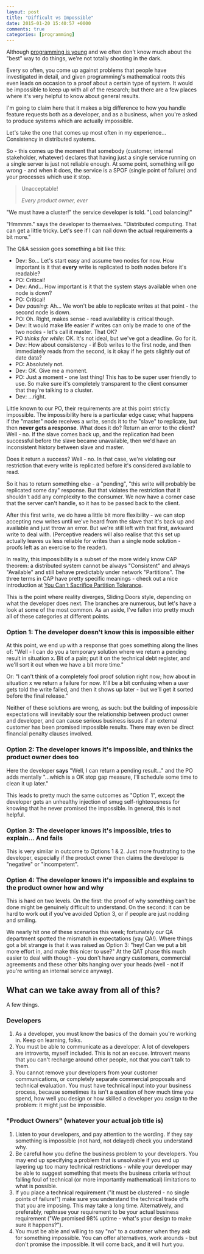 ```yaml
---
layout: post
title: "Difficult vs Impossible"
date: 2015-01-20 15:40:57 +0000
comments: true
categories: [programming]
---
```

Although [programming is young](/keeping-up-with-the-latest-hammer/) and we often don't know much about the "best" way to do things, we're not totally shooting in the dark.

Every so often, you come up against problems that people have investigated in detail, and given programming's mathematical roots this even leads on occasion to a proof about a certain type of system. It would be impossible to keep up with all of the research; but there are a few places where it's very helpful to know about general results.

I'm going to claim here that it makes a big difference to how you handle feature requests both as a developer, and as a business, when you're asked to produce systems which are actually impossible.

Let's take the one that comes up most often in my experience... Consistency in distributed systems.

So - this comes up the moment that somebody (customer, internal stakeholder, whatever) declares that having just a single service running on a single server is just not reliable enough. At some point, something will go wrong - and when it does, the service is a SPOF (single point of failure) and your processes which use it stop.

> Unacceptable!
>
> <cite>Every product owner, ever</cite>

"We must have a cluster!" the service developer is told. "Load balancing!"

"Hmmmm." says the developer to themselves. "Distributed computing. That can get a little tricky. Let's see if I can nail down the actual requirements a bit more."

The Q&A session goes something a bit like this:

* Dev: So... Let's start easy and assume two nodes for now. How important is it that **every** write is replicated to both nodes before it's readable?
* PO: Critical!
* Dev: And... How important is it that the system stays available when one node is down?
* PO: Critical!
* Dev *pausing*: Ah... We won't be able to replicate writes at that point - the second node is down.
* PO: Oh. Right, makes sense - read availability is critical though.
* Dev: It would make life easier if writes can only be made to one of the two nodes - let's call it master. That OK?
* PO *thinks for while*: OK. It's not ideal, but we've got a deadline. Go for it.
* Dev: How about consistency - if Bob writes to the first node, and then immediately reads from the second, is it okay if he gets slightly out of date data?
* PO: Absolutely not.
* Dev: OK. Give me a moment.
* PO: Just a moment - one last thing! This has to be super user friendly to use. So make sure it's completely transparent to the client consumer that they're talking to a cluster.
* Dev: ...right.

Little known to our PO, their requirements are at this point strictly impossible. The impossibility here is a particular edge case; what happens if the "master" node receives a write, sends it to the "slave" to replicate, but then **never gets a response**. What does it do? Return an error to the client? Well - no. If the slave comes back up, and the replication had been successful before the slave became unavailable, then we'd have an inconsistent history between slave and master.

Does it return a success? Well - no. In that case, we're violating our restriction that every write is replicated before it's considered available to read.

So it has to return something else - a "pending", "this write will probably be replicated some day" response. But that violates the restriction that it shouldn't add any complexity to the consumer. We now have a corner case that the server can't handle, so it has to be passed back to the client.

After this first write, we do have a little bit more flexibility - we can stop accepting new writes until we've heard from the slave that it's back up and available and just throw an error. But we're still left with that first, awkward write to deal with. (Perceptive readers will also realise that this set up actually leaves us less reliable for writes than a single node solution - proofs left as an exercise to the reader).

In reality, this impossibility is a subset of the more widely know CAP theorem: a distributed system cannot be always "Consistent" and always "Available" and still behave predictably under network "Partitions". The three terms in CAP have pretty specific meanings - check out a nice introduction at [You Can't Sacrifice Partition Tolerance](http://codahale.com/you-cant-sacrifice-partition-tolerance/).

This is the point where reality diverges, Sliding Doors style, depending on what the developer does next. The branches are numerous, but let's have a look at some of the most common. As an aside, I've fallen into pretty much all of these categories at different points.

### Option 1: The developer doesn't know this is impossible either

At this point, we end up with a response that goes something along the lines of: "Well - I can do you a temporary solution where we return a pending result in situation x. Bit of a pain; put it on the technical debt register, and we'll sort it out when we have a bit more time."

Or: "I can't think of a completely fool proof solution right now; how about in situation x we return a failure for now. It'll be a bit confusing when a user gets told the write failed, and then it shows up later - but we'll get it sorted before the final release."

Neither of these solutions are wrong, as such: but the building of impossible expectations will inevitably sour the relationship between product owner and developer, and can cause serious business issues if an external customer has been promised impossible results. There may even be direct financial penalty clauses involved.

### Option 2: The developer knows it's impossible, and thinks the product owner does too

Here the developer **says** "Well, I can return a pending result..." and the PO adds mentally "...which is a OK stop gap measure, I'll schedule some time to clean it up later."

This leads to pretty much the same outcomes as "Option 1", except the developer gets an unhealthy injection of smug self-righteousness for knowing that he never promised the impossible. In general, this is not helpful.

### Option 3: The developer knows it's impossible, tries to explain... And fails

This is very similar in outcome to Options 1 & 2. Just more frustrating to the developer, especially if the product owner then claims the developer is "negative" or "incompetent".

### Option 4: The developer knows it's impossible and explains to the product owner how and why

This is hard on two levels. On the first: the proof of why something can't be done might be genuinely difficult to understand.  On the second: it can be hard to work out if you've avoided Option 3, or if people are just nodding and smiling.

We nearly hit one of these scenarios this week; fortunately our QA department spotted the mismatch in expectations (yay QA!). Where things got a bit strange is that it was raised as Option 3: "hey! Can we put a bit more effort in, and make this nicer to use?" At the QAT phase this much easier to deal with though - you don't have angry customers, commercial agreements and these other bits hanging over your heads (well - not if you're writing an internal service anyway).

## What can we take away from all of this?

A few things.

### Developers

1. As a developer, you must know the basics of the domain you're working in. Keep on learning, folks.
2. You must be able to communicate as a developer. A lot of developers are introverts, myself included. This is not an excuse. Introvert means that you can't recharge around other people, not that you can't talk to them.
3. You cannot remove your developers from your customer communications, or completely separate commercial proposals and technical evaluation. You must have technical input into your business process, because sometimes its isn't a question of how much time you spend, how well you design or how skilled a developer you assign to the problem: it might just be impossible.

### "Product Owners" (whatever your actual job title is)

1. Listen to your developers, and pay attention to the wording. If they say something is impossible (not hard, not delayed) check you understand why.
2. Be careful how you define the business problem to your developers. You may end up specifying a problem that is unsolvable if you end up layering up too many technical restrictions - while your developer may be able to suggest something that meets the business criteria without falling foul of technical (or more importantly mathematical) limitations to what is possible.
3. If you place a technical requirement ("it must be clustered - no single points of failure!") make sure you understand the technical trade offs that you are imposing. This may take a long time. Alternatively, and preferably, rephrase your requirement to be your actual business requirement ("We promised 98% uptime - what's your design to make sure it happens?").
4. You must be able and willing to say "no" to a customer when they ask for something impossible. You can offer alternatives, work arounds - but don't promise the impossible. It will come back, and it will hurt you.

